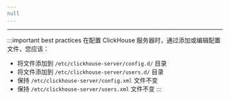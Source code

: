 ```yaml
---
null
...
```

---

:::important best practices
在配置 ClickHouse 服务器时，通过添加或编辑配置文件，您应该：
- 将文件添加到 `/etc/clickhouse-server/config.d/` 目录
- 将文件添加到 `/etc/clickhouse-server/users.d/` 目录
- 保持 `/etc/clickhouse-server/config.xml` 文件不变
- 保持 `/etc/clickhouse-server/users.xml` 文件不变 
:::
